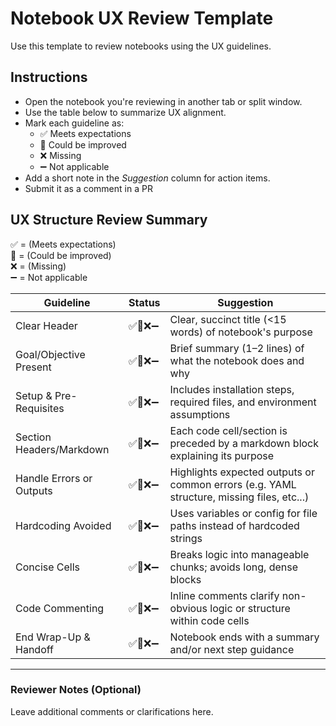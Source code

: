 # Notebook UX Review Template
Use this template to review notebooks using the UX guidelines.

## Instructions
- Open the notebook you're reviewing in another tab or split window.
- Use the table below to summarize UX alignment.
- Mark each guideline as:
  - ✅ Meets expectations
  - 🔹 Could be improved
  - ❌ Missing
  - ➖ Not applicable
- Add a short note in the *Suggestion* column for action items.
- Submit it as a comment in a PR

## UX Structure Review Summary

✅ = (Meets expectations)  
🔹 = (Could be improved)  
❌ = (Missing)  
➖ = Not applicable

| Guideline | Status | Suggestion |
|-----------|--------|------------|
| Clear Header | ✅🔹❌➖ | Clear, succinct title (<15 words) of notebook's purpose |
| Goal/Objective Present | ✅🔹❌➖ | Brief summary (1–2 lines) of what the notebook does and why |
| Setup & Pre-Requisites | ✅🔹❌➖ | Includes installation steps, required files, and environment assumptions |
| Section Headers/Markdown | ✅🔹❌➖ | Each code cell/section is preceded by a markdown block explaining its purpose |
| Handle Errors or Outputs | ✅🔹❌➖ | Highlights expected outputs or common errors (e.g. YAML structure, missing files, etc...) |
| Hardcoding Avoided | ✅🔹❌➖ | Uses variables or config for file paths instead of hardcoded strings |
| Concise Cells | ✅🔹❌➖ | Breaks logic into manageable chunks; avoids long, dense blocks |
| Code Commenting | ✅🔹❌➖ | Inline comments clarify non-obvious logic or structure within code cells |
| End Wrap-Up & Handoff | ✅🔹❌➖ | Notebook ends with a summary and/or next step guidance |

---
### Reviewer Notes (Optional)
Leave additional comments or clarifications here.